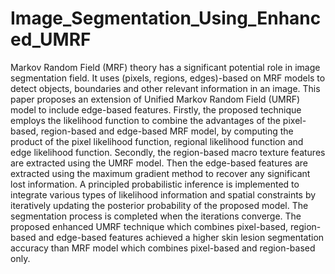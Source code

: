 # Image_Segmentation_Using_Enhanced_UMRF
Markov Random Field (MRF) theory has a significant potential role in image segmentation field. It uses (pixels, regions, edges)-based on MRF models to detect objects, 
boundaries and other relevant information in an image. This paper proposes an extension of Unified Markov Random Field (UMRF) model to include edge-based features. 
Firstly, the proposed technique employs the likelihood function to combine the advantages of the pixel-based, region-based and edge-based MRF model, 
by computing the product of the pixel likelihood function, regional likelihood function and edge likelihood function. Secondly, the region-based macro 
texture features are extracted using the UMRF model. Then the edge-based features are extracted using the maximum gradient method to recover any significant 
lost information. A principled probabilistic inference is implemented to integrate various types of likelihood information and spatial constraints by iteratively 
updating the posterior probability of the proposed model. The segmentation process is completed when the iterations converge. The proposed enhanced UMRF technique 
which combines pixel-based, region-based and edge-based features achieved a higher skin lesion segmentation accuracy than MRF model which combines pixel-based and 
region-based only.
